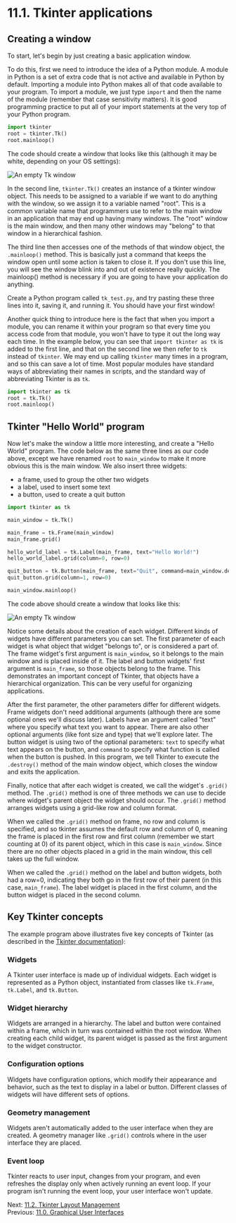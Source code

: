 # 11.1. Tkinter applications

## Creating a window

To start, let's begin by just creating a basic application window.

To do this, first we need to introduce the idea of a Python module. A module in Python is a set of extra code that is
not active and available in Python by default. Importing a module into Python makes all of that code available to your
program. To import a module, we just type `import` and then the name of the module (remember that case sensitivity
matters). It is good programming practice to put all of your import statements at the very top of your Python program.

```python
import tkinter
root = tkinter.Tk()
root.mainloop()
```

The code should create a window that looks like this (although it may be white, depending on your OS settings):

![An empty Tk window](../images/tkinter1.png)

In the second line, `tkinter.Tk()` creates an instance of a tkinter window object. This needs to be assigned to a variable
if we want to do anything with the window, so we assign it to a variable named "root". This is a common variable name
that programmers use to refer to the main window in an application that may end up having many windows. The "root"
window is the main window, and then many other windows may "belong" to that window in a hierarchical fashion.

The third line then accesses one of the methods of that window object, the `.mainloop()` method. This is basically just a
command that keeps the window open until some action is taken to close it. If you don't use this line, you will see the
window blink into and out of existence really quickly. The mainloop() method is necessary if you are going to have your
application do anything.

Create a Python program called `tk_test.py`, and try pasting these three lines into it, saving it, and running it. You
should have your first window!

Another quick thing to introduce here is the fact that when you import a module, you can rename it within your program
so that every time you access code from that module, you won't have to type it out the long way each time. In the
example below, you can see that `import tkinter as tk` is added to the first line, and that on the second line we then
refer to `tk` instead of `tkinter`. We may end up calling `tkinter` many times in a program, and so this can save a lot of
time. Most popular modules have standard ways of abbreviating their names in scripts, and the standard way of abbreviating
Tkinter is as `tk`.

```python
import tkinter as tk
root = tk.Tk()
root.mainloop()
```

## Tkinter "Hello World" program

Now let's make the window a little more interesting, and create a "Hello World" program. The code below as the same
three lines as our code above, except we have renamed `root` to `main_window` to make it more obvious this is the main
window. We also insert three widgets:

- a frame, used to group the other two widgets
- a label, used to insert some text
- a button, used to create a quit button

```python
import tkinter as tk

main_window = tk.Tk()

main_frame = tk.Frame(main_window)
main_frame.grid()

hello_world_label = tk.Label(main_frame, text="Hello World!")
hello_world_label.grid(column=0, row=0)

quit_button = tk.Button(main_frame, text="Quit", command=main_window.destroy)
quit_button.grid(column=1, row=0)

main_window.mainloop()
```

The code above should create a window that looks like this:

![An empty Tk window](../images/tkinter2.png)

Notice some details about the creation of each widget. Different kinds of widgets have different parameters you can set.
The first parameter of each widget is what object that widget "belongs to", or is considered a part of. The frame
widget's first argument is `main_window`, so it belongs to the main window and is placed inside of it. The label and
button widgets' first argument is `main_frame`, so those objects belong to the frame. This demonstrates an important
concept of Tkinter, that objects have a hierarchical organization. This can be very useful for organizing applications.

After the first parameter, the other parameters differ for different widgets. Frame widgets don't need additional
arguments (although there are some optional ones we'll discuss later). Labels have an argument called "text" where you
specify what text you want to appear. There are also other optional arguments (like font size and type) that we'll
explore later. The button widget is using two of the optional parameters: `text` to specify what text appears on the
button, and `command` to specify what function is called when the button is pushed. In this program, we tell Tkinter to
execute the `.destroy()` method of the main window object, which closes the window and exits the application.

Finally, notice that after each widget is created, we call the widget's `.grid()` method. The `.grid()` method is one of
three methods we can use to decide where widget's parent object the widget should occur. The `.grid()` method arranges
widgets using a grid-like row and column format.

When we called the `.grid()` method on frame, no row and column is specified, and so tkinter assumes the default row and
column of 0, meaning the frame is placed in the first row and first column (remember we start counting at 0) of its
parent object, which in this case is `main_window`. Since there are no other objects placed in a grid in the main window,
this cell takes up the full window.

When we called the `.grid()` method on the label and button widgets, both had a row=0, indicating they both go in the
first row of their parent (in this case, `main_frame`). The label widget is placed in the first column, and the button
widget is placed in the second column.

## Key Tkinter concepts

The example program above illustrates five key concepts of Tkinter (as described in the [Tkinter documentation](https://docs.python.org/3/library/tkinter)):

### Widgets

A Tkinter user interface is made up of individual widgets. Each widget is represented as a Python object,
instantiated from classes like `tk.Frame`, `tk.Label`, and `tk.Button`.

### Widget hierarchy

Widgets are arranged in a hierarchy. The label and button were contained within a frame, which in
turn was contained within the root window. When creating each child widget, its parent widget is passed as the first
argument to the widget constructor.

### Configuration options

Widgets have configuration options, which modify their appearance and behavior, such as the
text to display in a label or button. Different classes of widgets will have different sets of options.

### Geometry management

Widgets aren't automatically added to the user interface when they are created. A geometry manager like `.grid()` controls
where in the user interface they are placed.

### Event loop

Tkinter reacts to user input, changes from your program, and even refreshes the display only when actively running an
event loop. If your program isn't running the event loop, your user interface won't update.

Next: [11.2. Tkinter Layout Management](11.2.%20Tkinter%20Layout%20Management.md)<br>
Previous: [11.0. Graphical User Interfaces](11.0.%20Graphical%20User%20Interfaces.md)
